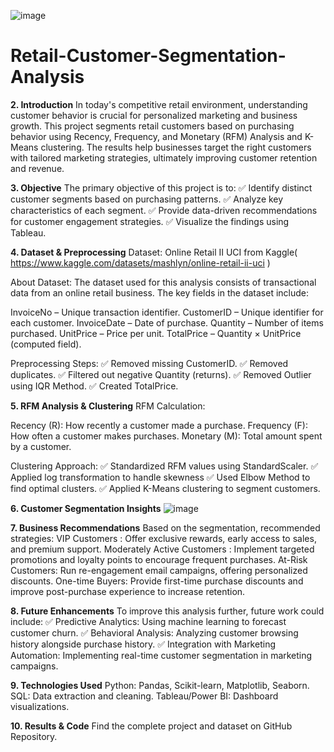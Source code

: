 ![image](https://github.com/user-attachments/assets/464487fa-9d82-4829-bb95-420e56da502e)
# Retail-Customer-Segmentation-Analysis

**2. Introduction**
In today's competitive retail environment, understanding customer behavior is crucial for personalized marketing and business growth. This project segments retail customers based on purchasing behavior using Recency, Frequency, and Monetary (RFM) Analysis and K-Means clustering. The results help businesses target the right customers with tailored marketing strategies, ultimately improving customer retention and revenue.

**3. Objective**
The primary objective of this project is to:
✅ Identify distinct customer segments based on purchasing patterns.
✅ Analyze key characteristics of each segment.
✅ Provide data-driven recommendations for customer engagement strategies.
✅ Visualize the findings using Tableau.

**4. Dataset & Preprocessing**
Dataset: Online Retail II UCI from Kaggle( https://www.kaggle.com/datasets/mashlyn/online-retail-ii-uci )

About Dataset:
The dataset used for this analysis consists of transactional data from an online retail business. The key fields in the dataset include:

InvoiceNo – Unique transaction identifier.
CustomerID – Unique identifier for each customer.
InvoiceDate – Date of purchase.
Quantity – Number of items purchased.
UnitPrice – Price per unit.
TotalPrice – Quantity × UnitPrice (computed field).

Preprocessing Steps:
✅ Removed missing CustomerID.
✅ Removed duplicates.
✅ Filtered out negative Quantity (returns).
✅ Removed Outlier using IQR Method. 
✅ Created TotalPrice.

**5. RFM Analysis & Clustering**
RFM Calculation:

Recency (R): How recently a customer made a purchase.
Frequency (F): How often a customer makes purchases.
Monetary (M): Total amount spent by a customer.

Clustering Approach:
✅ Standardized RFM values using StandardScaler.
✅ Applied log transformation to handle skewness
✅ Used Elbow Method to find optimal clusters.
✅ Applied K-Means clustering to segment customers.


**6. Customer Segmentation Insights**
![image](https://github.com/user-attachments/assets/1d28129f-321a-4e35-b1c7-3955fa25252d)


**7. Business Recommendations**
Based on the segmentation, recommended strategies:
VIP Customers : Offer exclusive rewards, early access to sales, and premium support.
Moderately Active Customers : Implement targeted promotions and loyalty points to encourage frequent purchases.
At-Risk Customers: Run re-engagement email campaigns, offering personalized discounts.
One-time Buyers: Provide first-time purchase discounts and improve post-purchase experience to increase retention.

**8. Future Enhancements**
To improve this analysis further, future work could include:
✅ Predictive Analytics: Using machine learning to forecast customer churn.
✅ Behavioral Analysis: Analyzing customer browsing history alongside purchase history.
✅ Integration with Marketing Automation: Implementing real-time customer segmentation in marketing campaigns.

**9. Technologies Used**
Python: Pandas, Scikit-learn, Matplotlib, Seaborn.
SQL: Data extraction and cleaning.
Tableau/Power BI: Dashboard visualizations.

**10. Results & Code**
Find the complete project and dataset on GitHub Repository.
